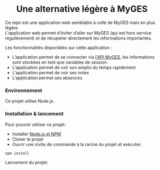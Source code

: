 <h1 align="center">Une alternative légère à MyGES</h1>

Ce repo est une application web semblable à celle de MyGES mais en plus légère  
L'application web permet d'éviter d’aller sur MyGES (qui est hors service régulièrement) et de récupérer directement les informations importantes.  

Les fonctionnalités disponibles sur cette application :
-	L’application permet de se connecter via [l'API MyGES](https://github.com/quantumsheep/myges-cli), les informations sont stockées en tant que variables de session.
-	L'application permet de voir son emploi du temps rapidement
-	L'application permet de voir ses notes
-	L'application permet ses absences

### Environnement
Ce projet utilise Node.js.

### Installation & lancement

Pour pouvoir utiliser ce projet:
- Installer [Node.js et NPM](https://nodejs.org/en/download/)
- Cloner le projet
- Ouvrir une invite de commande à la racine du projet et exécuter:  
```bash=
npm install
```

Lancement du projet:
